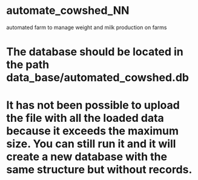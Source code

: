 # automate_cowshed_NN
automated farm to manage weight and milk production on farms

# The database should be located in the path data_base/automated_cowshed.db
# It has not been possible to upload the file with all the loaded data because it exceeds the maximum size. You can still run it and it will create a new database with the same structure but without records.
